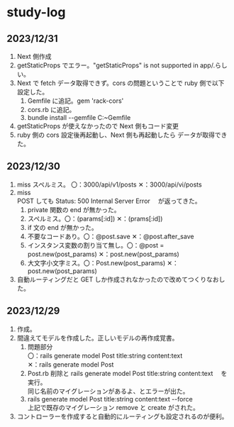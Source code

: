 # study-log

## 2023/12/31

1. Next 側作成
2. getStaticProps でエラー。"getStaticProps" is not supported in app/.らしい。
3. Next で fetch データ取得できず。cors の問題ということで ruby 側で以下設定した。
   1. Gemfile に追記。gem 'rack-cors'
   2. cors.rb に追記。
   3. bundle install --gemfile C:~Gemfile
4. getStaticProps が使えなかったので Next 側もコード変更
5. ruby 側の cors 設定後再起動し、Next 側も再起動したら データが取得できた。

## 2023/12/30

1. miss スペルミス。
   〇：3000/api/v1/posts
   ✕：3000/api/vi/posts
2. miss  
   POST しても Status: 500 Internal Server Error 　が返ってきた。
   1. private 関数の end が無かった。
   2. スペルミス。〇：(params[:id]) ✕：(prams[:id])
   3. if 文の end が無かった。
   4. 不要なコードあり。〇：@post.save ✕：@post.after_save
   5. インスタンス変数の割り当て無し。〇：@post = post.new(post_params) ✕：post.new(post_params)
   6. 大文字小文字ミス。〇：Post.new(post_params) ✕：post.new(post_params)
3. 自動ルーティングだと GET しか作成されなかったので改めてつくりなおした。

## 2023/12/29

1. 作成。
2. 間違えてモデルを作成した。正しいモデルの再作成覚書。
   1. 問題部分  
      〇：rails generate model Post title:string content:text  
      ✕：rails generate model Post
   2. Post.rb 削除と rails generate model Post title:string content:text 　を実行。  
      同じ名前のマイグレーションがあるよ、とエラーが出た。
   3. rails generate model Post title:string content:text --force  
      上記で既存のマイグレーション remove と create がされた。
3. コントローラーを作成すると自動的にルーティングも設定されるのが便利。
